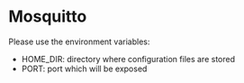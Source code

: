 # Mosquitto

Please use the environment variables:

* HOME_DIR: directory where configuration files are stored
* PORT: port which will be exposed